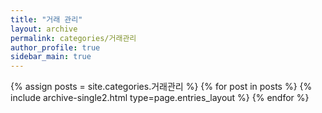 ```yaml
---
title: "거래 관리"
layout: archive
permalink: categories/거래관리
author_profile: true
sidebar_main: true
---
```



{% assign posts = site.categories.거래관리 %}
{% for post in posts %} {% include archive-single2.html type=page.entries_layout %} {% endfor %}